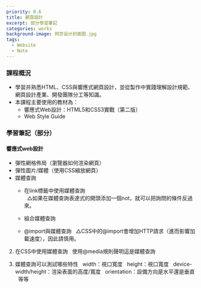 ```yaml
---
priority: 0.6
title: 網頁設計
excerpt: 部分學習筆記
categories: works
background-image: 网页设计封面图.jpg
tags:
  - Website
  - Note
---
```


### 課程概況

- 學習并熟悉HTML、CSS與響應式網頁設計，並從製作中實踐理解設計規範、網頁設計產業、開發團隊分工等知識。
- 本課程主要使用的教材為：
   - 響應式Web設計：HTML5和CSS3實戰（第二版）
   - Web Style Guide

### 學習筆記（部分）

#### 響應式web設計

- 彈性網格佈局（瀏覽器如何渲染網頁）
- 彈性圖片/媒體（使用CSS縮放網頁）
- 媒體查詢
   - 在link標籤中使用媒體查詢  
   △如果在媒體查詢表達式的開頭添加一個not，就可以把詢問的條件反過來。

   - 組合媒體查詢
   
    - @import與媒體查詢
   △CSS中的@import會增加HTTP請求（進而影響加載速度），因此請慎用。
   
2. 在CSS中使用媒體查詢
    使用@media規則聲明這是媒體查詢
   
3. 媒體查詢可以測試哪些特性
    width：視口寬度
    height：視口寬度
    device-width/height：渲染表面的高度/寬度
    orientation：設備方向是水平還是垂直
    等等
